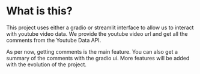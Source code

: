# What is this?

This project uses either a gradio or streamlit interface to allow us to interact with youtube video data.
We provide the youtube video url and get all the comments from the Youtube Data API.

As per now, getting comments is the main feature. You can also get a summary of the comments with the gradio ui. More features will be added with the evolution of the project.
